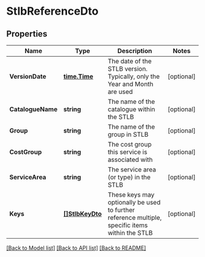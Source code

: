 # StlbReferenceDto

## Properties

Name | Type | Description | Notes
------------ | ------------- | ------------- | -------------
**VersionDate** | [**time.Time**](time.Time.md) | The date of the STLB version. Typically, only the Year and Month are used | [optional] 
**CatalogueName** | **string** | The name of the catalogue within the STLB | [optional] 
**Group** | **string** | The name of the group in STLB | [optional] 
**CostGroup** | **string** | The cost group this service is associated with | [optional] 
**ServiceArea** | **string** | The service area (or type) in the STLB | [optional] 
**Keys** | [**[]StlbKeyDto**](STLBKeyDto.md) | These keys may optionally be used to further reference multiple, specific items within the STLB | [optional] 

[[Back to Model list]](../README.md#documentation-for-models) [[Back to API list]](../README.md#documentation-for-api-endpoints) [[Back to README]](../README.md)


